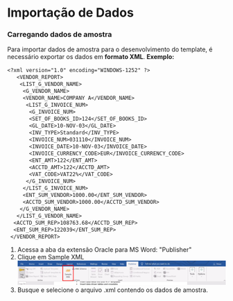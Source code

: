 # Importação de Dados
### Carregando dados de amostra
Para importar dados de amostra para o desenvolvimento do template, é necessário exportar os dados em **formato XML**.
**Exemplo:**
````
<?xml version="1.0" encoding="WINDOWS-1252" ?>
   <VENDOR_REPORT>
    <LIST_G_VENDOR_NAME>
     <G_VENDOR_NAME>
     <VENDOR_NAME>COMPANY A</VENDOR_NAME>
      <LIST_G_INVOICE_NUM>
       <G_INVOICE_NUM>
       <SET_OF_BOOKS_ID>124</SET_OF_BOOKS_ID>
       <GL_DATE>10-NOV-03</GL_DATE>
       <INV_TYPE>Standard</INV_TYPE>
       <INVOICE_NUM>031110</INVOICE_NUM>
       <INVOICE_DATE>10-NOV-03</INVOICE_DATE>
       <INVOICE_CURRENCY_CODE>EUR</INVOICE_CURRENCY_CODE>
       <ENT_AMT>122</ENT_AMT>
       <ACCTD_AMT>122</ACCTD_AMT>
       <VAT_CODE>VAT22%</VAT_CODE>
      </G_INVOICE_NUM>
     </LIST_G_INVOICE_NUM>
     <ENT_SUM_VENDOR>1000.00</ENT_SUM_VENDOR>
     <ACCTD_SUM_VENDOR>1000.00</ACCTD_SUM_VENDOR>  
    </G_VENDOR_NAME>
   </LIST_G_VENDOR_NAME>
  <ACCTD_SUM_REP>108763.68</ACCTD_SUM_REP>
  <ENT_SUM_REP>122039</ENT_SUM_REP>
 </VENDOR_REPORT>
````

1. Acessa a aba da extensão Oracle para MS Word: "Publisher"
2. Clique em Sample XML![Importação de Dados XML BIP](../Imgs/ImportacaoDadosXML.png)
3. Busque e selecione o arquivo .xml contendo os dados de amostra.